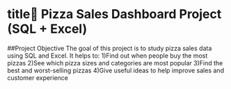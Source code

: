 # title🍕 Pizza Sales Dashboard Project (SQL + Excel)
##Project Objective
The goal of this project is to study pizza sales data using SQL and Excel. It helps to:
     1)Find out when people buy the most pizzas
     2)See which pizza sizes and categories are most popular
     3)Find the best and worst-selling pizzas
     4)Give useful ideas to help improve sales and customer experience
